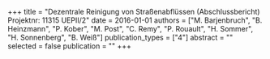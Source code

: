 +++
title = "Dezentrale Reinigung von Straßenabflüssen (Abschlussbericht) Projektnr: 11315 UEPII/2"
date = 2016-01-01
authors = ["M. Barjenbruch", "B. Heinzmann", "P. Kober", "M. Post", "C. Remy", "P. Rouault", "H. Sommer", "H. Sonnenberg", "B. Weiß"]
publication_types = ["4"]
abstract = ""
selected = false
publication = ""
+++

